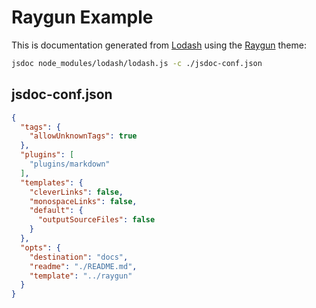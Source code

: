Raygun Example
==============

This is documentation generated from [Lodash](https://github.com/lodash/lodash) using the [Raygun](https://github.com/samme/raygun) theme:

```bash
jsdoc node_modules/lodash/lodash.js -c ./jsdoc-conf.json
```

jsdoc-conf.json
---------------

```json
{
  "tags": {
    "allowUnknownTags": true
  },
  "plugins": [
    "plugins/markdown"
  ],
  "templates": {
    "cleverLinks": false,
    "monospaceLinks": false,
    "default": {
      "outputSourceFiles": false
    }
  },
  "opts": {
    "destination": "docs",
    "readme": "./README.md",
    "template": "../raygun"
  }
}
```